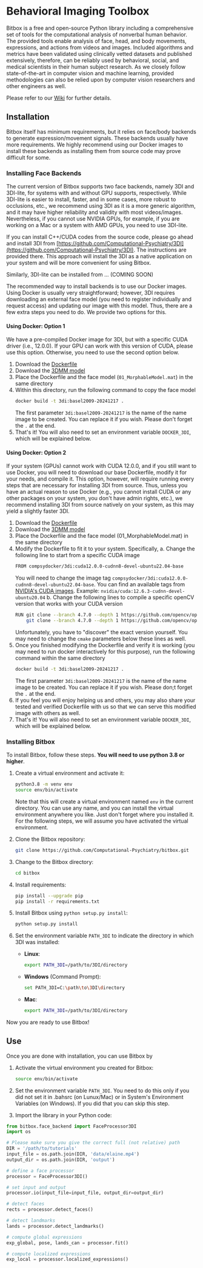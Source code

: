 # Behavioral Imaging Toolbox

Bitbox is a free and open-source Python library including a comprehensive set of tools for the computational analysis of nonverbal human behavior. The provided tools enable analysis of face, head, and body movements, expressions, and actions from videos and images. Included algorithms and metrics have been validated using clinically vetted datasets and published extensively, therefore, can be reliably used by behavioral, social, and medical scientists in their human subject research. As we closely follow state-of-the-art in computer vision and machine learning, provided methodologies can also be relied upon by computer vision researchers and other engineers as well.

Please refer to our [Wiki](https://github.com/Computational-Psychiatry/bitbox/wiki) for further details.

## Installation

Bitbox itself has minimum requirements, but it relies on face/body backends to generate expression/movement signals. These backends usually have more requirements. We highly recommend using our Docker images to install these backends as installing them from source code may prove difficult for some. 

### Installing Face Backends 

The current version of Bitbox supports two face backends, namely 3DI and 3DI-lite, for systems with and without GPU supports, respectively. While 3DI-lite is easier to install, faster, and in some cases, more robust to occlusions, etc., we recommend using 3DI as it is a more generic algorithm, and it may have higher reliability and validity with most videos/images. Nevertheless, if you cannot use NVIDIA GPUs, for example, if you are working on a Mac or a system with AMD GPUs, you need to use 3DI-lite.

If you can install C++/CUDA codes from the source code, please go ahead and install 3DI from [https://github.com/Computational-Psychiatry/3DI](https://github.com/Computational-Psychiatry/3DI). The instructions are provided there. This approach will install the 3DI as a native application on your system and will be more convenient for using Bitbox.

Similarly, 3DI-lite can be installed from ... (COMING SOON)

The recommended way to install backends is to use our Docker images. Using Docker is usually very straightforward; however, 3DI requires downloading an external face model (you need to register individually and request access) and updating our image with this model. Thus, there are a few extra steps you need to do. We provide two options for this.

#### Using Docker: Option 1 

We have a pre-compiled Docker image for 3DI, but with a specific CUDA driver (i.e., 12.0.0). If your GPU can work with this version of CUDA, please use this option. Otherwise, you need to use the second option below.

1. Download the [Dockerfile](https://github.com/Computational-Psychiatry/3DI/raw/main/docker/3DI/Dockerfile)
2. Download the [3DMM model](https://faces.dmi.unibas.ch/bfm/index.php?nav=1-2&id=downloads)
3. Place the Dockerfile and the face model (`01_MorphableModel.mat`) in the same directory
4. Within this directory, run the following command to copy the face model
    ```bash
    docker build -t 3di:basel2009-20241217 . 
    ```
    The first parameter `3di:basel2009-20241217` is the name of the name image to be created. You can replace it if you wish. Please don't forget the `.` at the end. 
5. That's it! You will also need to set an environment variable `DOCKER_3DI`, which will be explained below.

#### Using Docker: Option 2 

If your system (GPUs) cannot work with CUDA 12.0.0, and if you still want to use Docker, you will need to download our base Dockerfile, modify it for your needs, and compile it. This option, however, will require running every steps that are necessary for installing 3DI from source. Thus, unless you have an actual reason to use Docker (e.g., you cannot install CUDA or any other packages on your system, you don't have admin rights, etc.), we recommend installing 3DI from source natively on your system, as this may yield a slightly faster 3DI. 

1. Download the [Dockerfile](https://github.com/Computational-Psychiatry/3DI/raw/main/docker/3DI_base/Dockerfile)
2. Download the [3DMM model](https://faces.dmi.unibas.ch/bfm/index.php?nav=1-2&id=downloads)
3. Place the Dockerfile and the face model (01_MorphableModel.mat) in the same directory
4. Modify the Dockerfile to fit it to your system. Specifically,
    a. Change the following line to start from a specific CUDA image
    ```bash
    FROM compsydocker/3di:cuda12.0.0-cudnn8-devel-ubuntu22.04-base
    ```
    You will need to change the image tag `compsydocker/3di:cuda12.0.0-cudnn8-devel-ubuntu22.04-base`. You can find an available tags from [NVIDIA's CUDA images](https://hub.docker.com/r/nvidia/cuda/tags). Example: `nvidia/cuda:12.6.3-cudnn-devel-ubuntu20.04`
    b. Change the following lines to compile a specific openCV version that works with your CUDA version
    ```bash
    RUN git clone --branch 4.7.0 --depth 1 https://github.com/opencv/opencv.git && \
        git clone --branch 4.7.0 --depth 1 https://github.com/opencv/opencv_contrib.git && \
    ```
    Unfortunately, you have to "discover" the exact version yourself. You may need to change the `cmake` parameters below these lines as well.
5. Once you finished modifying the Dockerfile and verify it is working (you may need to run docker interactively for this purpose), run the following command within the same directory
    ```bash
    docker build -t 3di:basel2009-20241217 . 
    ```
    The first parameter `3di:basel2009-20241217` is the name of the name image to be created. You can replace it if you wish. Please don;t forget the `.` at the end.
6. If you feel you will enjoy helping us and others, you may also share your tested and verified Dockerfile with us so that we can serve this modified image with others as well.
7. That's it! You will also need to set an environment variable `DOCKER_3DI`, which will be explained below.

### Installing Bitbox
To install Bitbox, follow these steps. **You will need to use python 3.8 or higher**. 

1. Create a virtual environment and activate it:
    ```bash
    python3.8 -m venv env
    source env/bin/activate
    ```
    Note that this will create a virtual environment named `env` in the current directory. You can use any name, and you can install the virtual environment anywhere you like. Just don't forget where you installed it. For the following steps, we will assume you have activated the virtual environment.

2. Clone the Bitbox repository:
    ```bash
    git clone https://github.com/Computational-Psychiatry/bitbox.git
    ```

3. Change to the Bitbox directory:
    ```bash
    cd bitbox
    ```

4. Install requirements:
    ```bash
    pip install --upgrade pip
    pip install -r requirements.txt
    ```

5. Install Bitbox using `python setup.py install`:
    ```bash
    python setup.py install
    ```

6. Set the environment variable `PATH_3DI` to indicate the directory in which 3DI was installed:

    - **Linux**:
      ```bash
      export PATH_3DI=/path/to/3DI/directory
      ```

    - **Windows** (Command Prompt):
      ```bash
      set PATH_3DI=C:\path\to\3DI\directory
      ```

    - **Mac**:
      ```bash
      export PATH_3DI=/path/to/3DI/directory
      ```

Now you are ready to use Bitbox!

## Use

Once you are done with installation, you can use Bitbox by

1. Activate the virtual environment you created for Bitbox:
    ```bash
    source env/bin/activate
    ```
2. Set the environment variable `PATH_3DI`. You need to do this only if you did not set it in .bahsrc (on Lunux/Mac) or in System's Environment Variables (on Windows). If you did that you can skip this step.

3. Import the library in your Python code:
 ```python
from bitbox.face_backend import FaceProcessor3DI
import os

# Please make sure you give the correct full (not relative) path
DIR = '/path/to/tutorials'
input_file = os.path.join(DIR, 'data/elaine.mp4') 
output_dir = os.path.join(DIR, 'output')

# define a face processor
processor = FaceProcessor3DI()

# set input and output
processor.io(input_file=input_file, output_dir=output_dir)

# detect faces
rects = processor.detect_faces()

# detect landmarks
lands = processor.detect_landmarks()

# compute global expressions
exp_global, pose, lands_can = processor.fit()

# compute localized expressions
exp_local = processor.localized_expressions()
 ```

